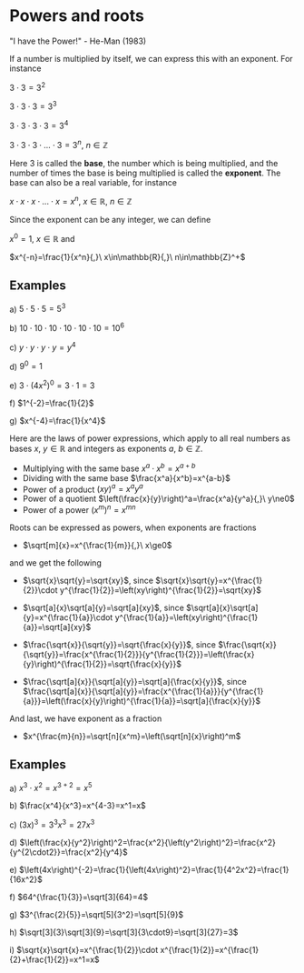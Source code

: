# Powers and roots
"I have the Power!" - He-Man (1983)


If a number is multiplied by itself, we can express this with an exponent. For instance

$3\cdot3=3^2$

$3\cdot3\cdot3=3^3$

$3\cdot3\cdot3\cdot3=3^4$

$3\cdot3\cdot3\cdot...\cdot3=3^n{,}\ n\in\mathbb{Z}$

Here 3 is called the **base**, the number which is being multiplied, and the number of times the base is being multiplied is called the **exponent**. The base can also be a real variable, for instance

$x\cdot x\cdot x\cdot...\cdot x=x^n{,}\ x\in\mathbb{R}{,}\ n\in\mathbb{Z}$

Since the exponent can be any integer, we can define

$x^0=1{,}\ x\in\mathbb{\mathbb{R}}$ and

$x^{-n}=\frac{1}{x^n}{,}\ x\in\mathbb{R}{,}\ n\in\mathbb{Z}^+$

## Examples

a) $5\cdot5\cdot5=5^3$

b) $10\cdot10\cdot10\cdot10\cdot10\cdot10=10^6$

c) $y\cdot y\cdot y\cdot y=y^4$

d) $9^0=1$

e) $3\cdot\left(4x^2\right)^0=3\cdot1=3$

f) $1^{-2}=\frac{1}{2}$

g) $x^{-4}=\frac{1}{x^4}$


Here are the laws of power expressions, which apply to all real numbers as bases $x{,}\ y\in\mathbb{R}$ and integers as exponents $a{,}\ b\in\mathbb{Z}$.


- Multiplying with the same base
$x^a\cdot x^b=x^{a+b}$
- Dividing with the same base
$\frac{x^a}{x^b}=x^{a-b}$
- Power of a product
$\left(xy\right)^a=x^ay^a$
- Power of a quotient
$\left(\frac{x}{y}\right)^a=\frac{x^a}{y^a}{,}\ y\ne0$
- Power of a power
$\left(x^m\right)^n=x^{mn}$

Roots can be expressed as powers, when exponents are fractions
- $\sqrt[m]{x}=x^{\frac{1}{m}}{,}\ x\ge0$

and we get the following

- $\sqrt{x}\sqrt{y}=\sqrt{xy}$, since $\sqrt{x}\sqrt{y}=x^{\frac{1}{2}}\cdot y^{\frac{1}{2}}=\left(xy\right)^{\frac{1}{2}}=\sqrt{xy}$

- $\sqrt[a]{x}\sqrt[a]{y}=\sqrt[a]{xy}$, since $\sqrt[a]{x}\sqrt[a]{y}=x^{\frac{1}{a}}\cdot y^{\frac{1}{a}}=\left(xy\right)^{\frac{1}{a}}=\sqrt[a]{xy}$

- $\frac{\sqrt{x}}{\sqrt{y}}=\sqrt{\frac{x}{y}}$, since $\frac{\sqrt{x}}{\sqrt{y}}=\frac{x^{\frac{1}{2}}}{y^{\frac{1}{2}}}=\left(\frac{x}{y}\right)^{\frac{1}{2}}=\sqrt{\frac{x}{y}}$

- $\frac{\sqrt[a]{x}}{\sqrt[a]{y}}=\sqrt[a]{\frac{x}{y}}$, since $\frac{\sqrt[a]{x}}{\sqrt[a]{y}}=\frac{x^{\frac{1}{a}}}{y^{\frac{1}{a}}}=\left(\frac{x}{y}\right)^{\frac{1}{a}}=\sqrt[a]{\frac{x}{y}}$


And last, we have exponent as a fraction

- $x^{\frac{m}{n}}=\sqrt[n]{x^m}=\left(\sqrt[n]{x}\right)^m$

## Examples

a) $x^3\cdot x^2=x^{3+2}=x^5$

b) $\frac{x^4}{x^3}=x^{4-3}=x^1=x$

c) $\left(3x\right)^3=3^3x^3=27x^3$

d) $\left(\frac{x}{y^2}\right)^2=\frac{x^2}{\left(y^2\right)^2}=\frac{x^2}{y^{2\cdot2}}=\frac{x^2}{y^4}$

e) $\left(4x\right)^{-2}=\frac{1}{\left(4x\right)^2}=\frac{1}{4^2x^2}=\frac{1}{16x^2}$

f) $64^{\frac{1}{3}}=\sqrt[3]{64}=4$

g) $3^{\frac{2}{5}}=\sqrt[5]{3^2}=\sqrt[5]{9}$

h) $\sqrt[3]{3}\sqrt[3]{9}=\sqrt[3]{3\cdot9}=\sqrt[3]{27}=3$

i) $\sqrt{x}\sqrt{x}=x^{\frac{1}{2}}\cdot x^{\frac{1}{2}}=x^{\frac{1}{2}+\frac{1}{2}}=x^1=x$